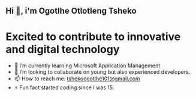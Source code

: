 ## Hi 👋, i'm Ogotlhe Otlotleng Tsheko
# Excited to contribute to innovative and digital technology


- 🌱 I’m currently learning Microsoft Application Management
- 👯 I’m looking to collaborate on young but also experienced developers.
- 📫 How to reach me: tshekoogotlhe101@gmail.com
- ⚡ Fun fact started coding since I was 15.

